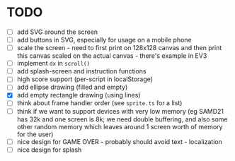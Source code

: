 # TODO

* [ ] add SVG around the screen
* [ ] add buttons in SVG, especially for usage on a mobile phone
* [ ] scale the screen - need to first print on 128x128 canvas and then print this canvas scaled on the actual canvas - there's example in EV3
* [ ] implement `dx` in `scroll()`
* [ ] add splash-screen and instruction functions
* [ ] high score support (per-script in localStorage)
* [ ] add ellipse drawing (filled and empty)
* [x] add empty rectangle drawing (using lines)
* [ ] think about frame handler order (see `sprite.ts` for a list)
* [ ] think if we want to support devices with very low memory (eg SAMD21 has 32k and one screen is 8k; we need double buffering, and also some other random memory which leaves around 1 screen worth of memory for the user)
* [ ] nice design for GAME OVER - probably should avoid text - localization
* [ ] nice design for splash